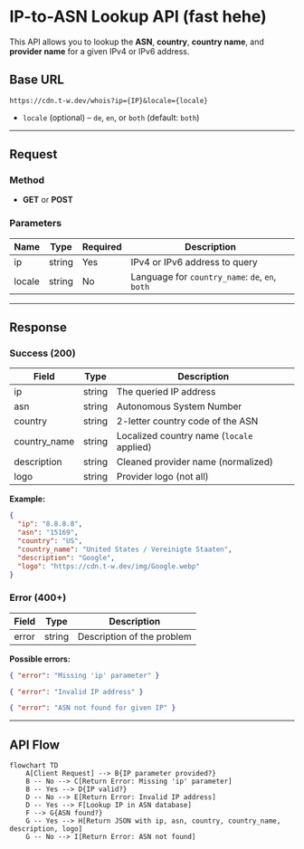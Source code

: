 # IP-to-ASN Lookup API (fast hehe)

This API allows you to lookup the **ASN**, **country**, **country name**, and **provider name** for a given IPv4 or IPv6 address.

## Base URL

```
https://cdn.t-w.dev/whois?ip={IP}&locale={locale}
```

* `locale` (optional) – `de`, `en`, or `both` (default: `both`)

---

## Request

### Method

* **GET** or **POST**

### Parameters

| Name   | Type   | Required | Description                                     |
| ------ | ------ | -------- | ----------------------------------------------- |
| ip     | string | Yes      | IPv4 or IPv6 address to query                   |
| locale | string | No       | Language for `country_name`: `de`, `en`, `both` |

---

## Response

### Success (200)

| Field         | Type   | Description                               |
| ------------- | ------ | ----------------------------------------- |
| ip            | string | The queried IP address                    |
| asn           | string | Autonomous System Number                  |
| country       | string | 2-letter country code of the ASN          |
| country\_name | string | Localized country name (`locale` applied) |
| description   | string | Cleaned provider name (normalized)        |
| logo          | string | Provider logo (not all)                   |

**Example:**

```json
{
  "ip": "8.8.8.8",
  "asn": "15169",
  "country": "US",
  "country_name": "United States / Vereinigte Staaten",
  "description": "Google",
  "logo": "https://cdn.t-w.dev/img/Google.webp"
}
```

### Error (400+)

| Field | Type   | Description                |
| ----- | ------ | -------------------------- |
| error | string | Description of the problem |

**Possible errors:**

```json
{ "error": "Missing 'ip' parameter" }
```

```json
{ "error": "Invalid IP address" }
```

```json
{ "error": "ASN not found for given IP" }
```

---

## API Flow

```mermaid
flowchart TD
    A[Client Request] --> B{IP parameter provided?}
    B -- No --> C[Return Error: Missing 'ip' parameter]
    B -- Yes --> D{IP valid?}
    D -- No --> E[Return Error: Invalid IP address]
    D -- Yes --> F[Lookup IP in ASN database]
    F --> G{ASN found?}
    G -- Yes --> H[Return JSON with ip, asn, country, country_name, description, logo]
    G -- No --> I[Return Error: ASN not found]
```
